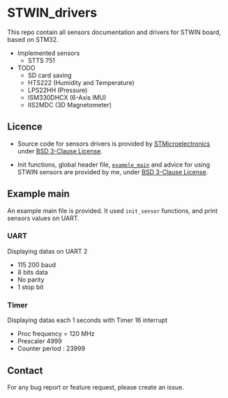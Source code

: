 # STWIN_drivers
This repo contain all sensors documentation and drivers for STWIN board, based on STM32.
* Implemented sensors
    * STTS 751
* TODO
    * SD card saving
    * HTS222 (Humidity and Temperature)
    * LPS22HH (Pressure)
    * ISM330DHCX (6-Axis IMU)
    * IIS2MDC (3D Magnetometer)

## Licence
* Source code for sensors drivers is provided by [STMicroelectronics](https://github.com/STMicroelectronics/STMems_Standard_C_drivers) under [BSD 3-Clause License](https://github.com/STMicroelectronics/STMems_Standard_C_drivers/blob/master/LICENSE).

* Init functions, global header file, [`example_main`](main.c) and advice for using STWIN sensors are provided by me, under [BSD 3-Clause License](LICENSE).

## Example main
An example main file is provided. It used `init_sensor` functions, and print sensors values on UART.
### UART
Displaying datas on UART 2
* 115 200 baud
* 8 bits data
* No parity
* 1 stop bit

### Timer
Displaying datas each 1 seconds with Timer 16 interrupt
* Proc frequency = 120 MHz
* Prescaler 4999
* Counter period : 23999

## Contact
For any bug report or feature request, please create an issue.
